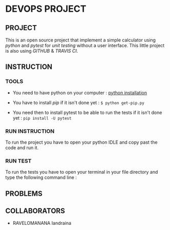 # DEVOPS PROJECT

## PROJECT
This is an open source project that implement a simple calculator using _python_ and _pytest_ for _unit testing_ without a user interface.
This little project is also using _GITHUB_ & _TRAVIS CI_.

## INSTRUCTION
### TOOLS
- You need to have python on your computer : 
[python installation](https://www.python.org/downloads/windows/)

- You have to install _pip_ if it isn't done yet :
```$ python get-pip.py```

- You need then to install pytest to be able to run the tests if it isn't done yet : 
```pip install -U pytest```

### RUN INSTRUCTION
To run the project you have to open your python IDLE and copy past the code and run it.

### RUN TEST 
To run the tests you have to open your terminal in your file directory and type the following command line : 


## PROBLEMS 


## COLLABORATORS
- RAVELOMANANA Iandraina

